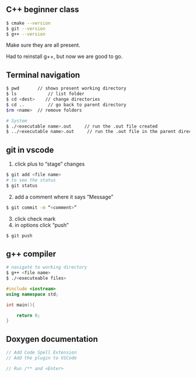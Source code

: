 ## C++ beginner class

```bash
$ cmake --version
$ git --version
$ g++ --version
```

Make sure they are all present.

Had to reinstall g++, but now we are good to go.

## Terminal navigation
```bash
$ pwd 		// shows present working directory
$ ls 			// list folder
$ cd <dest>    // change directories
$ cd ..  		// go back to parent directory
$rm <name>	// remove folders

# System
$ ./<executable name>.out     // run the .out file created
$ ../<executable name>.out     // run the .out file in the parent directory
```

## git in vscode

1. click plus to “stage” changes
```bash
$ git add <file name>
# to see the status
$ git status
```
2. add a comment where it says “Message”
```bash
$ git commit -m “<comment>”
```
3. click check mark
4. in options click “push”
```bash
$ git push
```

## g++ compiler
```bash
# navigate to working directory
$ g++ <file name>
$ ./<executeable files>
```

```cpp
#include <iostream>
using namespace std;

int main(){

	return 0;
}
```

## Doxygen documentation
```cpp
// Add Code Spell Extension
// Add the plugin to VSCode

// Run /** and <Enter>
```